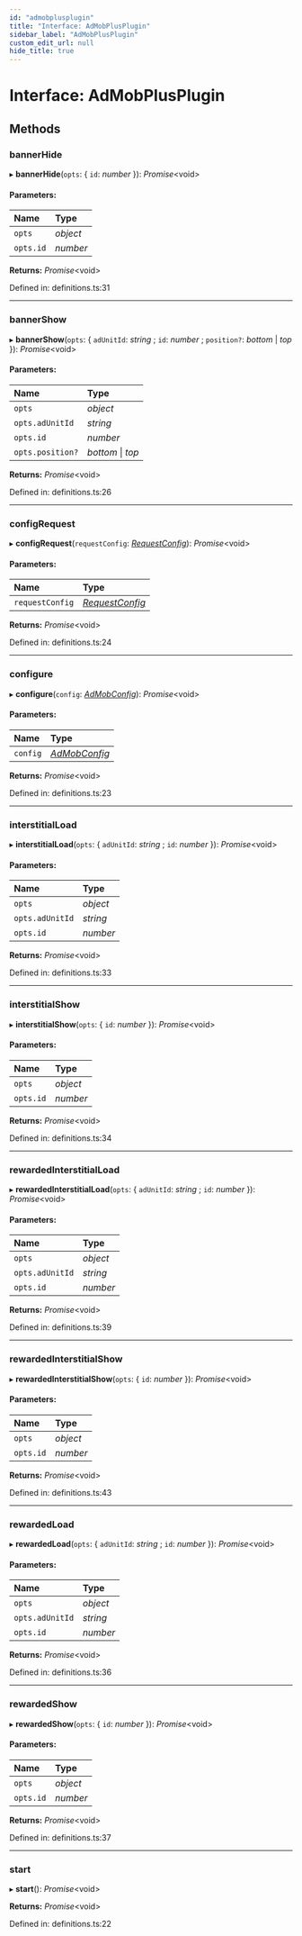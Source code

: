 ```yaml
---
id: "admobplusplugin"
title: "Interface: AdMobPlusPlugin"
sidebar_label: "AdMobPlusPlugin"
custom_edit_url: null
hide_title: true
---
```


# Interface: AdMobPlusPlugin

## Methods

### bannerHide

▸ **bannerHide**(`opts`: { `id`: *number*  }): *Promise*<void\>

#### Parameters:

Name | Type |
:------ | :------ |
`opts` | *object* |
`opts.id` | *number* |

**Returns:** *Promise*<void\>

Defined in: definitions.ts:31

___

### bannerShow

▸ **bannerShow**(`opts`: { `adUnitId`: *string* ; `id`: *number* ; `position?`: *bottom* \| *top*  }): *Promise*<void\>

#### Parameters:

Name | Type |
:------ | :------ |
`opts` | *object* |
`opts.adUnitId` | *string* |
`opts.id` | *number* |
`opts.position?` | *bottom* \| *top* |

**Returns:** *Promise*<void\>

Defined in: definitions.ts:26

___

### configRequest

▸ **configRequest**(`requestConfig`: [*RequestConfig*](../index.md#requestconfig)): *Promise*<void\>

#### Parameters:

Name | Type |
:------ | :------ |
`requestConfig` | [*RequestConfig*](../index.md#requestconfig) |

**Returns:** *Promise*<void\>

Defined in: definitions.ts:24

___

### configure

▸ **configure**(`config`: [*AdMobConfig*](../index.md#admobconfig)): *Promise*<void\>

#### Parameters:

Name | Type |
:------ | :------ |
`config` | [*AdMobConfig*](../index.md#admobconfig) |

**Returns:** *Promise*<void\>

Defined in: definitions.ts:23

___

### interstitialLoad

▸ **interstitialLoad**(`opts`: { `adUnitId`: *string* ; `id`: *number*  }): *Promise*<void\>

#### Parameters:

Name | Type |
:------ | :------ |
`opts` | *object* |
`opts.adUnitId` | *string* |
`opts.id` | *number* |

**Returns:** *Promise*<void\>

Defined in: definitions.ts:33

___

### interstitialShow

▸ **interstitialShow**(`opts`: { `id`: *number*  }): *Promise*<void\>

#### Parameters:

Name | Type |
:------ | :------ |
`opts` | *object* |
`opts.id` | *number* |

**Returns:** *Promise*<void\>

Defined in: definitions.ts:34

___

### rewardedInterstitialLoad

▸ **rewardedInterstitialLoad**(`opts`: { `adUnitId`: *string* ; `id`: *number*  }): *Promise*<void\>

#### Parameters:

Name | Type |
:------ | :------ |
`opts` | *object* |
`opts.adUnitId` | *string* |
`opts.id` | *number* |

**Returns:** *Promise*<void\>

Defined in: definitions.ts:39

___

### rewardedInterstitialShow

▸ **rewardedInterstitialShow**(`opts`: { `id`: *number*  }): *Promise*<void\>

#### Parameters:

Name | Type |
:------ | :------ |
`opts` | *object* |
`opts.id` | *number* |

**Returns:** *Promise*<void\>

Defined in: definitions.ts:43

___

### rewardedLoad

▸ **rewardedLoad**(`opts`: { `adUnitId`: *string* ; `id`: *number*  }): *Promise*<void\>

#### Parameters:

Name | Type |
:------ | :------ |
`opts` | *object* |
`opts.adUnitId` | *string* |
`opts.id` | *number* |

**Returns:** *Promise*<void\>

Defined in: definitions.ts:36

___

### rewardedShow

▸ **rewardedShow**(`opts`: { `id`: *number*  }): *Promise*<void\>

#### Parameters:

Name | Type |
:------ | :------ |
`opts` | *object* |
`opts.id` | *number* |

**Returns:** *Promise*<void\>

Defined in: definitions.ts:37

___

### start

▸ **start**(): *Promise*<void\>

**Returns:** *Promise*<void\>

Defined in: definitions.ts:22

